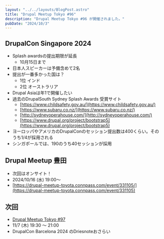 ```yaml
---
layout: "../../layouts/BlogPost.astro"
title: "Drupal Meetup Tokyo #96"
description: "Drupal Meetup Tokyo #96 が開催されました。"
pubDate: "2024/10/3"
---
```


## DrupalCon Singapore 2024

- Splash awardsの提出期限が延長
    - 10月15日まで
- 日本人スピーカーは予備含めて2名
- 提出が一番多かった国は？
    - 1位 インド
    - 2位 オーストラリア
- Drupal Asiaは年1で開催したい
- 過去のDrupalSouth Sydney Splash Awards 受賞サイト
    - [https://www.childsafety.gov.au/](https://www.childsafety.gov.au/)
    - [https://www.subaru.co.nz/](https://www.subaru.co.nz/)
    - [http://sydneyoperahouse.com/](http://sydneyoperahouse.com/)
    - [https://www.drupal.org/project/bootstrap5](https://www.drupal.org/project/bootstrap5)
- ヨーロッパやアメリカのDrupalConのセッション提出数は400くらい。そのうち1/4が採用される
- シンガポールでは、190のうち40セッションが採用

## Drupal Meetup 豊田

- 次回はオンサイト！
- 2024/10/16 (水) 19:00〜
- [https://drupal-meetup-toyota.connpass.com/event/331105/](https://drupal-meetup-toyota.connpass.com/event/331105)

## 次回

- [Drupal Meetup Tokyo #97](https://drupal-tokyo.connpass.com/event/333184/)
- 11/7 (木) 19:30 〜 21:00
- DrupalCon Barcelona 2024 のDriesnoteおさらい
